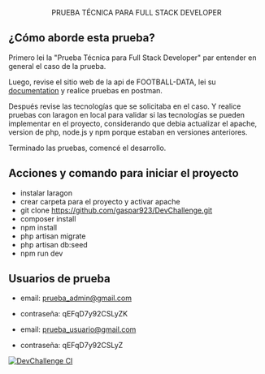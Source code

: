 <p align="center">PRUEBA TÉCNICA PARA FULL STACK DEVELOPER</p>

## ¿Cómo aborde esta prueba?

Primero lei la "Prueba Técnica para Full Stack Developer" par entender en general el caso de la prueba.

Luego, revise el sitio web de la api de FOOTBALL-DATA, lei su [documentation](https://www.football-data.org/) y realice pruebas en postman.

Después revise las tecnologías que se solicitaba en el caso. Y realice pruebas con laragon en local para validar si las tecnologías se pueden implementar en el proyecto, considerando que debia actualizar el apache, version de php, node.js y npm porque estaban en versiones anteriores.

Terminado las pruebas, comencé el desarrollo.

## Acciones y comando para iniciar el proyecto

-   instalar laragon
-   crear carpeta para el proyecto y activar apache
-   git clone https://github.com/gaspar923/DevChallenge.git
-   composer install
-   npm install
-   php artisan migrate
-   php artisan db:seed
-   npm run dev

## Usuarios de prueba

-   email: prueba_admin@gmail.com
-   contraseña: qEFqD7y92CSLyZK

-   email: prueba_usuario@gmail.com
-   contraseña: qEFqD7y92CSLyZ

[![DevChallenge CI](https://github.com/gaspar923/DevChallenge/actions/workflows/laravel.yml/badge.svg)](https://github.com/gaspar923/DevChallenge/actions/workflows/laravel.yml)
